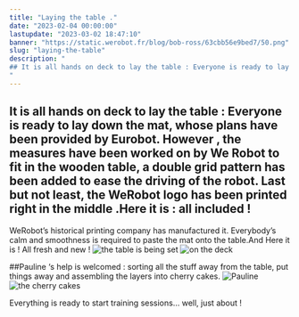 ```yaml
---
title: "Laying the table ."
date: "2023-02-04 00:00:00"
lastupdate: "2023-03-02 18:47:10"
banner: "https://static.werobot.fr/blog/bob-ross/63cbb56e9bed7/50.png"
slug: "laying-the-table"
description: " 
## It is all hands on deck to lay the table : Everyone is ready to lay down the mat, whose plans have been provided by Eurobot. However , the measures
"
---
```

## It is all hands on deck to lay the table : Everyone is ready to lay down the mat, whose plans have been provided by Eurobot. However , the measures have been worked on by We Robot to fit in  the wooden table, a double grid pattern has been added to ease the driving of the robot. Last but not least, the WeRobot logo has been printed right in the middle .Here it is : all included !
WeRobot’s  historical printing company has manufactured it.  Everybody’s calm and smoothness is required to paste the mat onto the table.And Here it is ! All fresh and new !
![the table is being set](https://static.werobot.fr/blog/bob-ross/63cbb53f9b1b5/75.jpg)
![on the deck](https://static.werobot.fr/blog/bob-ross/63cbb5236ef3e/75.jpg)

##Pauline ‘s help is welcomed : sorting all the stuff away from the table, put things away and assembling the layers into cherry cakes.
![Pauline](https://static.werobot.fr/blog/bob-ross/63cbb5642af86/75.jpg)
![the cherry cakes](https://static.werobot.fr/blog/bob-ross/63cbb5d59ea7c/75.jpg)

Everything is ready to start training sessions… well, just about !
    